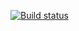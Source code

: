 [![Build status](https://ci.appveyor.com/api/projects/status/axqnkabgjwj2qh8x?svg=true)](https://ci.appveyor.com/project/TatianaHrip/cipi)